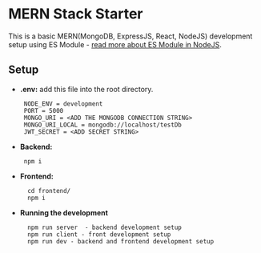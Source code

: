 # MERN Stack Starter
This is a basic MERN(MongoDB, ExpressJS, React, NodeJS) development setup using ES Module - [read more about ES Module in NodeJS](https://nodejs.org/api/esm.html).

## Setup
 - **.env:** add this file into the root directory.

    
	    NODE_ENV = development
	    PORT = 5000
	    MONGO_URI = <ADD THE MONGODB CONNECTION STRING>
	    MONGO_URI_LOCAL = mongodb://localhost/testDb
	    JWT_SECRET = <ADD SECRET STRING>



 - **Backend:**

    
	    npm i

 

 - **Frontend:**

    
	     cd frontend/
	     npm i

 - **Running the development**
	   
		 npm run server  - backend development setup
		 npm run client - front development setup
	     npm run dev - backend and frontend development setup
  